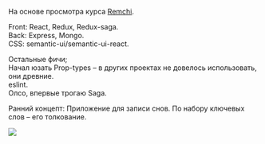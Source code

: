 На основе просмотра курса <a href='https://www.youtube.com/channel/UCsvMopMspsGw89AWim0FMfw'>Remchi</a>.

Front: React, Redux, Redux-saga.
<br>
Back: Express, Mongo.
<br>
CSS: semantic-ui/semantic-ui-react.

Остальные фичи;
<br>
Начал юзать Prop-types – в других проектах не довелось использовать, они древние.
<br>
eslint.
<br>
Олсо, впервые трогаю Saga.

Ранний концепт: Приложение для записи снов. По набору ключевых слов – его толкование.

<img src='https://puu.sh/A8zLZ/557f80913e.png' />
